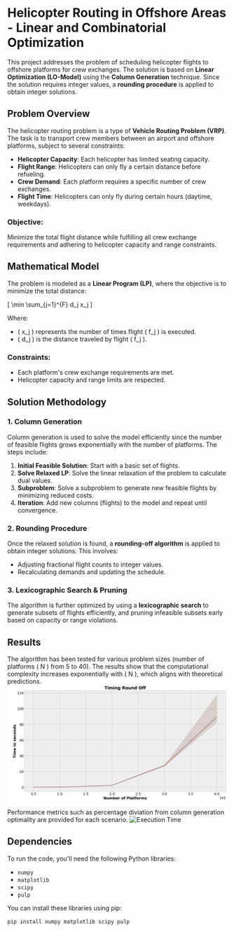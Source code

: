 # Helicopter Routing in Offshore Areas - Linear and Combinatorial Optimization

This project addresses the problem of scheduling helicopter flights to offshore platforms for crew exchanges. The solution is based on **Linear Optimization (LO-Model)** using the **Column Generation** technique. Since the solution requires integer values, a **rounding procedure** is applied to obtain integer solutions. 

## Problem Overview

The helicopter routing problem is a type of **Vehicle Routing Problem (VRP)**. The task is to transport crew members between an airport and offshore platforms, subject to several constraints:

- **Helicopter Capacity**: Each helicopter has limited seating capacity.
- **Flight Range**: Helicopters can only fly a certain distance before refueling.
- **Crew Demand**: Each platform requires a specific number of crew exchanges.
- **Flight Time**: Helicopters can only fly during certain hours (daytime, weekdays).

### Objective:
Minimize the total flight distance while fulfilling all crew exchange requirements and adhering to helicopter capacity and range constraints.

## Mathematical Model

The problem is modeled as a **Linear Program (LP)**, where the objective is to minimize the total distance:

\[
\min \sum_{j=1}^{F} d_j x_j
\]

Where:
- \( x_j \) represents the number of times flight \( f_j \) is executed.
- \( d_j \) is the distance traveled by flight \( f_j \).

### Constraints:
- Each platform's crew exchange requirements are met.
- Helicopter capacity and range limits are respected.

## Solution Methodology

### 1. Column Generation
Column generation is used to solve the model efficiently since the number of feasible flights grows exponentially with the number of platforms. The steps include:
1. **Initial Feasible Solution**: Start with a basic set of flights.
2. **Solve Relaxed LP**: Solve the linear relaxation of the problem to calculate dual values.
3. **Subproblem**: Solve a subproblem to generate new feasible flights by minimizing reduced costs.
4. **Iteration**: Add new columns (flights) to the model and repeat until convergence.

### 2. Rounding Procedure
Once the relaxed solution is found, a **rounding-off algorithm** is applied to obtain integer solutions. This involves:
- Adjusting fractional flight counts to integer values.
- Recalculating demands and updating the schedule.

### 3. Lexicographic Search & Pruning
The algorithm is further optimized by using a **lexicographic search** to generate subsets of flights efficiently, and pruning infeasible subsets early based on capacity or range violations.

## Results

The algorithm has been tested for various problem sizes (number of platforms \( N \) from 5 to 40). The results show that the computational complexity increases exponentially with \( N \), which aligns with theoretical predictions.
![Execution Time](images/times_rf.png)

Performance metrics such as percentage diviation from column generation optimality are provided for each scenario.
![Execution Time](images/image_copy_2.png)

## Dependencies

To run the code, you'll need the following Python libraries:
- `numpy`
- `matplotlib`
- `scipy`
- `pulp`

You can install these libraries using pip:
```bash
pip install numpy matplotlib scipy pulp
